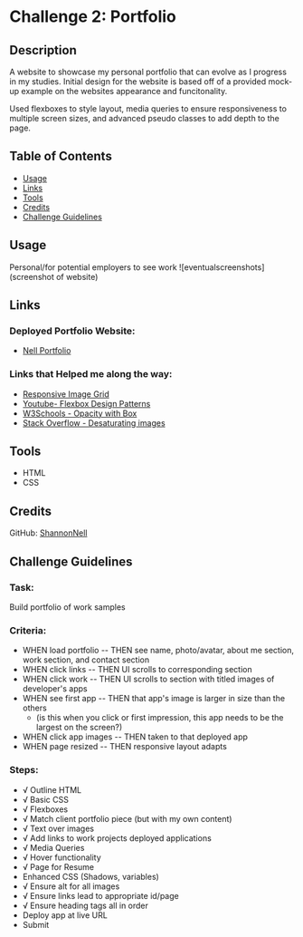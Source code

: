 # Challenge 2: Portfolio

## Description
A website to showcase my personal portfolio that can evolve as I progress in my studies. Initial design for the website is based off of a provided mock-up example on the websites appearance and funcitonality.

Used flexboxes to style layout, media queries to ensure responsiveness to multiple screen sizes, and advanced pseudo classes to add depth to the page.

## Table of Contents

* [Usage](#usage)
* [Links](#links)
* [Tools](#tools)
* [Credits](#credits)
* [Challenge Guidelines](#challenge-guidelines)

## Usage
Personal/for potential employers to see work
![eventualscreenshots] (screenshot of website)

## Links

### Deployed Portfolio Website:
* [Nell Portfolio](https://shannonnell.github.io/UoT-coding-challenge2/)
### Links that Helped me along the way:
* [Responsive Image Grid](https://www.w3schools.com/howto/howto_css_image_grid_responsive.asp)
* [Youtube- Flexbox Design Patterns](https://www.youtube.com/watch?v=vQAvjof1oe4) 
* [W3Schools - Opacity with Box](https://www.w3schools.com/howto/tryit.asp?filename=tryhow_css_image_overlay_opacity)
* [Stack Overflow - Desaturating images](https://stackoverflow.com/questions/22994810/how-do-i-desaturate-and-saturate-an-image-using-css) 

## Tools
* HTML
* CSS

## Credits
GitHub: [ShannonNell](https://github.com/ShannonNell)

## Challenge Guidelines
### Task:
Build portfolio of work samples

### Criteria:
- WHEN load portfolio -- THEN see name, photo/avatar, about me section, work section, and contact section
- WHEN click links -- THEN UI scrolls to corresponding section
- WHEN click work -- THEN UI scrolls to section with titled images of developer's apps
- WHEN see first app -- THEN that app's image is larger in size than the others
    - (is this when you click or first impression, this app needs to be the largest on the screen?)
- WHEN click app images -- THEN taken to that deployed app
- WHEN page resized -- THEN responsive layout adapts

### Steps:
- √ Outline HTML
- √ Basic CSS
- √ Flexboxes
- √ Match client portfolio piece (but with my own content)
- √ Text over images
- √ Add links to work projects deployed applications
- √ Media Queries
- √ Hover functionality
- √ Page for Resume
- Enhanced CSS (Shadows, variables)
- √ Ensure alt for all images
- √ Ensure links lead to appropriate id/page
- √ Ensure heading tags all in order
- Deploy app at live URL 
- Submit
 